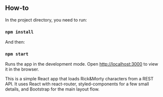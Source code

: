 ## How-to

In the project directory, you need to run:

### `npm install`

And then:

### `npm start`

Runs the app in the development mode.
Open [http://localhost:3000](http://localhost:3000) to view it in the browser.

This is a simple React app that loads Rick&Morty characters from a REST API. 
It uses React with react-router, styled-components for a few small details, and Bootstrap for the main layout flow.
